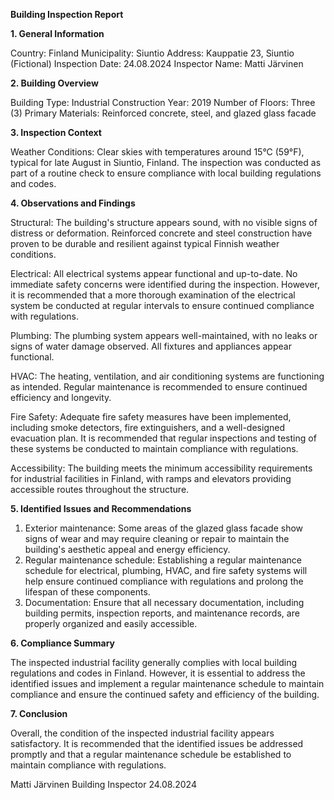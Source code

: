  **Building Inspection Report**

**1. General Information**

Country: Finland
Municipality: Siuntio
Address: Kauppatie 23, Siuntio (Fictional)
Inspection Date: 24.08.2024
Inspector Name: Matti Järvinen

**2. Building Overview**

Building Type: Industrial
Construction Year: 2019
Number of Floors: Three (3)
Primary Materials: Reinforced concrete, steel, and glazed glass facade

**3. Inspection Context**

Weather Conditions: Clear skies with temperatures around 15°C (59°F), typical for late August in Siuntio, Finland. The inspection was conducted as part of a routine check to ensure compliance with local building regulations and codes.

**4. Observations and Findings**

Structural: The building's structure appears sound, with no visible signs of distress or deformation. Reinforced concrete and steel construction have proven to be durable and resilient against typical Finnish weather conditions.

Electrical: All electrical systems appear functional and up-to-date. No immediate safety concerns were identified during the inspection. However, it is recommended that a more thorough examination of the electrical system be conducted at regular intervals to ensure continued compliance with regulations.

Plumbing: The plumbing system appears well-maintained, with no leaks or signs of water damage observed. All fixtures and appliances appear functional.

HVAC: The heating, ventilation, and air conditioning systems are functioning as intended. Regular maintenance is recommended to ensure continued efficiency and longevity.

Fire Safety: Adequate fire safety measures have been implemented, including smoke detectors, fire extinguishers, and a well-designed evacuation plan. It is recommended that regular inspections and testing of these systems be conducted to maintain compliance with regulations.

Accessibility: The building meets the minimum accessibility requirements for industrial facilities in Finland, with ramps and elevators providing accessible routes throughout the structure.

**5. Identified Issues and Recommendations**

1. Exterior maintenance: Some areas of the glazed glass facade show signs of wear and may require cleaning or repair to maintain the building's aesthetic appeal and energy efficiency.
2. Regular maintenance schedule: Establishing a regular maintenance schedule for electrical, plumbing, HVAC, and fire safety systems will help ensure continued compliance with regulations and prolong the lifespan of these components.
3. Documentation: Ensure that all necessary documentation, including building permits, inspection reports, and maintenance records, are properly organized and easily accessible.

**6. Compliance Summary**

The inspected industrial facility generally complies with local building regulations and codes in Finland. However, it is essential to address the identified issues and implement a regular maintenance schedule to maintain compliance and ensure the continued safety and efficiency of the building.

**7. Conclusion**

Overall, the condition of the inspected industrial facility appears satisfactory. It is recommended that the identified issues be addressed promptly and that a regular maintenance schedule be established to maintain compliance with regulations.

Matti Järvinen
Building Inspector
24.08.2024